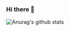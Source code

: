 ### Hi there 👋
![Anurag's github stats](https://github-readme-stats.vercel.app/api?username=NctimeAza "![Anurag's github stats")
<!--
**NctimeAza/NctimeAza** is a ✨ _special_ ✨ repository because its `README.md` (this file) appears on your GitHub profile.

Here are some ideas to get you started:

- 🔭 I’m currently working on ...
- 🌱 I’m currently learning ...
- 👯 I’m looking to collaborate on ...
- 🤔 I’m looking for help with ...
- 💬 Ask me about ...
- 📫 How to reach me: ...
- 😄 Pronouns: ...
- ⚡ Fun fact: ...
-->
